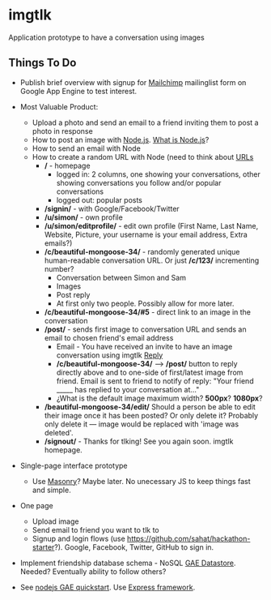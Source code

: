 # imgtlk
Application prototype to have a conversation using images

## Things To Do
* Publish brief overview with signup for [Mailchimp](http://mailchimp.com/) mailinglist form on Google App Engine to test interest.

* Most Valuable Product: 
  * Upload a photo and send an email to a friend inviting them to post a photo in response
   * How to post an image with [Node.js](http://www.slideshare.net/simon/evented-io-based-web-servers-explained-using-bunnies). [What is Node.js](https://stackoverflow.com/questions/1884724/what-is-node-js)?
   * How to send an email with Node
   * How to create a random URL with Node (need to think about [URLs](http://warpspire.com/posts/url-design/)
     * **/** - homepage
       * logged in: 2 columns, one showing your conversations, other showing conversations you follow and/or popular conversations
       * logged out: popular posts
      * **/signin/** - with Google/Facebook/Twitter
      * **/u/simon/** - own profile
      * **/u/simon/editprofile/** - edit own profile (First Name, Last Name, Website, Picture, your username is your email address, Extra emails?) 
      * **/c/beautiful-mongoose-34/** - randomly generated unique human-readable conversation URL. Or just **/c/123/** incrementing number?
        * Conversation between Simon and Sam
        * Images
        * Post reply
        * At first only two people. Possibly allow for more later.
      * **/c/beautiful-mongoose-34/#5** - direct link to an image in the conversation
      * **/post/** - sends first image to conversation URL and sends an email to chosen friend's email address
        * Email - You have received an invite to have an image conversation using imgtlk <a href="http://imgtlk.com/beautiful-mongoose-34?post-reply-random-hash-to-enable-reply-from-this-address-only?">Reply</a>
        * **/c/beautiful-mongoose-34/** --> **/post/** button to reply directly above and to one-side of first/latest image from friend. Email is sent to friend to notify of reply: "Your friend _____ has replied to your conversation at..."
        * ¿What is the default image maximum width? **500px**? **1080px**?
      * **/beautiful-mongoose-34/edit/** Should a person be able to edit their image once it has been posted? Or only delete it? Probably only delete it — image would be replaced with 'image was deleted'.
      * **/signout/** - Thanks for tlking! See you again soon. imgtlk homepage.     

* Single-page interface prototype
  * Use [Masonry](https://github.com/desandro/masonry)? Maybe later. No unecessary JS to keep things fast and simple.

* One page
  * Upload image
  * Send email to friend you want to tlk to
  * Signup and login flows (use <https://github.com/sahat/hackathon-starter>?). Google, Facebook, Twitter, GitHub to sign in.

* Implement friendship database schema - NoSQL [GAE Datastore](https://cloud.google.com/datastore/). Needed? Eventually ability to follow others?

* See [nodejs GAE quickstart](https://cloud.google.com/nodejs/). Use [Express framework](http://expressjs.com/en/guide/routing.html).
